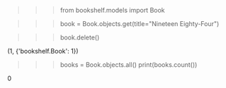 > > > from bookshelf.models import Book

> > > book = Book.objects.get(title="Nineteen Eighty-Four")

> > > book.delete()

(1, {'bookshelf.Book': 1})

> > > books = Book.objects.all()
> > > print(books.count())

0

> > >
